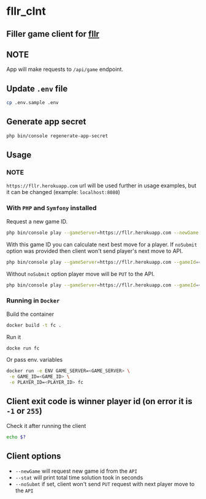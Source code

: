 # fllr_clnt
## Filler game client for [fllr](https://github.com/hophiphip/fllr)

## NOTE
App will make requests to `/api/game` endpoint.

## Update `.env` file
```bash
cp .env.sample .env
```

## Generate app secret
```bash
php bin/console regenerate-app-secret
```

## Usage
### NOTE
`https://fllr.herokuapp.com` url will be used further in usage examples, but it can be changed (example: `localhost:8080`)  

### With `PHP` and `Symfony` installed 
Request a new game ID.
```bash
php bin/console play --gameServer=https://fllr.herokuapp.com --newGame
```

With this game ID you can calculate next best move for a player. If `noSubmit` option was provided then client won't send player's next move to API.
```bash
php bin/console play --gameServer=https://fllr.herokuapp.com --gameId=<GAME ID> --playerId=<PLAYER ID> --noSubmit
```

Without `noSubmit` option player move will be `PUT` to the API.
```bash
php bin/console play --gameServer=https://fllr.herokuapp.com --gameId=<GAME ID> --playerId=<PLAYER ID> 
```

### Running in `Docker`
Build the container
```bash
docker build -t fc .
```
Run it
```bash
docke run fc
```

Or pass env. variables
```bash
docker run -e ENV GAME_SERVER=<GAME_SERVER> \
 -e GAME_ID=<GAME_ID> \
 -e PLAYER_ID=<PLAYER_ID> fc
```

## Client exit code is winner player id (on error it is `-1` or `255`)
Check it after running the client
```bash
echo $?
```

## Client options 
 - `--newGame` will request new game id from the `API`
 - `--stat` will print total time solution took in seconds
 - `--noSubmt` if set, client won't send `PUT` request with next player move to the `API`



